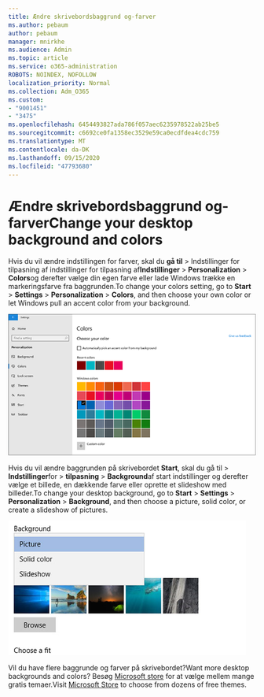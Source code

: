 ```yaml
---
title: Ændre skrivebordsbaggrund og-farver
ms.author: pebaum
author: pebaum
manager: mnirkhe
ms.audience: Admin
ms.topic: article
ms.service: o365-administration
ROBOTS: NOINDEX, NOFOLLOW
localization_priority: Normal
ms.collection: Adm_O365
ms.custom:
- "9001451"
- "3475"
ms.openlocfilehash: 6454493827ada786f057aec6235978522ab25be5
ms.sourcegitcommit: c6692ce0fa1358ec3529e59ca0ecdfdea4cdc759
ms.translationtype: MT
ms.contentlocale: da-DK
ms.lasthandoff: 09/15/2020
ms.locfileid: "47793680"
---
```

# <a name="change-your-desktop-background-and-colors"></a><span data-ttu-id="625ba-102">Ændre skrivebordsbaggrund og-farver</span><span class="sxs-lookup"><span data-stu-id="625ba-102">Change your desktop background and colors</span></span>

<span data-ttu-id="625ba-103">Hvis du vil ændre indstillingen for farver, skal du **gå til**  >  Indstillinger for tilpasning af indstillinger for tilpasning af**Indstillinger**  >  **Personalization**  >  **Colors**og derefter vælge din egen farve eller lade Windows trække en markeringsfarve fra baggrunden.</span><span class="sxs-lookup"><span data-stu-id="625ba-103">To change your colors setting, go to **Start** > **Settings** > **Personalization** > **Colors**, and then choose your own color or let Windows pull an accent color from your background.</span></span>

![Tilpas dine farver i Windows.](media/windows-personalization-colors.png)

<span data-ttu-id="625ba-105">Hvis du vil ændre baggrunden på skrivebordet **Start**, skal du gå til  >  **Indstillinger**for  >  **tilpasning**  >  **Background**af start indstillinger og derefter vælge et billede, en dækkende farve eller oprette et slideshow med billeder.</span><span class="sxs-lookup"><span data-stu-id="625ba-105">To change your desktop background, go to **Start** > **Settings** > **Personalization** > **Background**, and then choose a picture, solid color, or create a slideshow of pictures.</span></span> 

![Skift skrivebordsbaggrunden i Windows.](media/windows-desktop-background.png)

<span data-ttu-id="625ba-107">Vil du have flere baggrunde og farver på skrivebordet?</span><span class="sxs-lookup"><span data-stu-id="625ba-107">Want more desktop backgrounds and colors?</span></span> <span data-ttu-id="625ba-108">Besøg [Microsoft store](https://www.microsoft.com/store/collections/windowsthemes) for at vælge mellem mange gratis temaer.</span><span class="sxs-lookup"><span data-stu-id="625ba-108">Visit [Microsoft Store](https://www.microsoft.com/store/collections/windowsthemes) to choose from dozens of free themes.</span></span>
